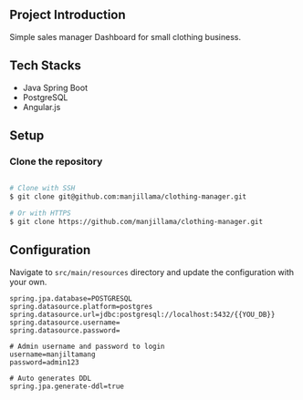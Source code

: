 ## Project Introduction

Simple sales manager Dashboard for small clothing business.

## Tech Stacks

- Java Spring Boot
- PostgreSQL
- Angular.js

## Setup

### Clone the repository

```bash

# Clone with SSH
$ git clone git@github.com:manjillama/clothing-manager.git

# Or with HTTPS
$ git clone https://github.com/manjillama/clothing-manager.git
```

## Configuration

Navigate to `src/main/resources` directory and update the configuration with your own.

```
spring.jpa.database=POSTGRESQL
spring.datasource.platform=postgres
spring.datasource.url=jdbc:postgresql://localhost:5432/{{YOU_DB}}
spring.datasource.username=
spring.datasource.password=

# Admin username and password to login
username=manjiltamang
password=admin123

# Auto generates DDL
spring.jpa.generate-ddl=true
```

